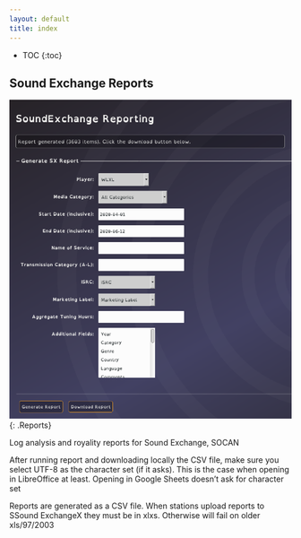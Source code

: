 ```yaml
---
layout: default
title: index
---
```


* TOC
{:toc}

## Sound Exchange Reports

![ Reports](img/reports.png){: .Reports}

Log analysis and royality reports for Sound Exchange, SOCAN

After running report and downloading locally the CSV file, make sure you select UTF-8 as the character set (if it asks). This is the case when opening in LibreOffice at least. Opening in Google Sheets doesn’t ask for character set

Reports are generated as a CSV file. When stations upload reports to SSound ExchangeX they must be in xlxs. Otherwise will fail on older xls/97/2003

